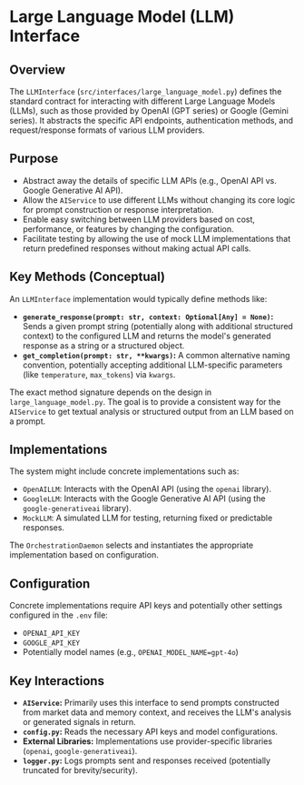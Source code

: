 # Large Language Model (LLM) Interface

## Overview

The `LLMInterface` (`src/interfaces/large_language_model.py`) defines the standard contract for interacting with different Large Language Models (LLMs), such as those provided by OpenAI (GPT series) or Google (Gemini series). It abstracts the specific API endpoints, authentication methods, and request/response formats of various LLM providers.

## Purpose

*   Abstract away the details of specific LLM APIs (e.g., OpenAI API vs. Google Generative AI API).
*   Allow the `AIService` to use different LLMs without changing its core logic for prompt construction or response interpretation.
*   Enable easy switching between LLM providers based on cost, performance, or features by changing the configuration.
*   Facilitate testing by allowing the use of mock LLM implementations that return predefined responses without making actual API calls.

## Key Methods (Conceptual)

An `LLMInterface` implementation would typically define methods like:

*   **`generate_response(prompt: str, context: Optional[Any] = None)`:** Sends a given prompt string (potentially along with additional structured context) to the configured LLM and returns the model's generated response as a string or a structured object.
*   **`get_completion(prompt: str, **kwargs)`:** A common alternative naming convention, potentially accepting additional LLM-specific parameters (like `temperature`, `max_tokens`) via `kwargs`.

The exact method signature depends on the design in `large_language_model.py`. The goal is to provide a consistent way for the `AIService` to get textual analysis or structured output from an LLM based on a prompt.

## Implementations

The system might include concrete implementations such as:

*   `OpenAILLM`: Interacts with the OpenAI API (using the `openai` library).
*   `GoogleLLM`: Interacts with the Google Generative AI API (using the `google-generativeai` library).
*   `MockLLM`: A simulated LLM for testing, returning fixed or predictable responses.

The `OrchestrationDaemon` selects and instantiates the appropriate implementation based on configuration.

## Configuration

Concrete implementations require API keys and potentially other settings configured in the `.env` file:

*   `OPENAI_API_KEY`
*   `GOOGLE_API_KEY`
*   Potentially model names (e.g., `OPENAI_MODEL_NAME=gpt-4o`)

## Key Interactions

*   **`AIService`:** Primarily uses this interface to send prompts constructed from market data and memory context, and receives the LLM's analysis or generated signals in return.
*   **`config.py`:** Reads the necessary API keys and model configurations.
*   **External Libraries:** Implementations use provider-specific libraries (`openai`, `google-generativeai`).
*   **`logger.py`:** Logs prompts sent and responses received (potentially truncated for brevity/security).
